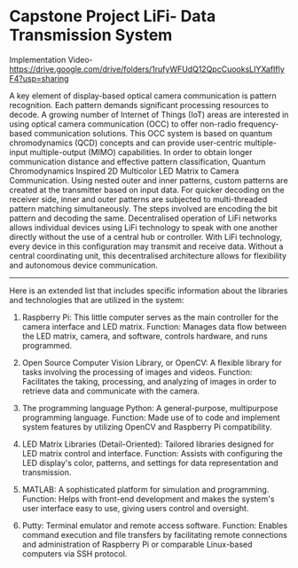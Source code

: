 # Capstone Project LiFi- Data Transmission System
Implementation Video- https://drive.google.com/drive/folders/1rufyWFUdQ12QpcCuooksLIYXafIflyF4?usp=sharing


A key element of display-based optical camera communication is pattern recognition. Each pattern demands significant processing resources to decode. A growing number of Internet of Things (IoT) areas are interested in using optical camera communication (OCC) to offer non-radio frequency-based communication solutions. This OCC system is based on quantum chromodynamics (QCD) concepts and can provide user-centric multiple-input multiple-output (MIMO) capabilities. In order to obtain longer communication distance and effective pattern classification, Quantum Chromodynamics Inspired 2D Multicolor LED Matrix to Camera Communication. Using nested outer and inner patterns, custom patterns are created at the transmitter based on input data. For quicker decoding on the receiver side, inner and outer patterns are subjected to multi-threaded pattern matching simultaneously. The steps involved are encoding the bit pattern and decoding the same. 
Decentralised operation of LiFi networks allows individual devices using LiFi technology to speak with one another directly without the use of a central hub or controller. With LiFi technology, every device in this configuration may transmit and receive data. Without a central coordinating unit, this decentralised architecture allows for flexibility and autonomous device communication.
______
Here is an extended list that includes specific information about the libraries and technologies that are utilized in the system:

1. Raspberry Pi: This little computer serves as the main controller for the camera interface and LED matrix.
Function: Manages data flow between the LED matrix, camera, and software, controls hardware, and runs programmed.

2. Open Source Computer Vision Library, or OpenCV: A flexible library for tasks involving the processing of images and videos.
Function: Facilitates the taking, processing, and analyzing of images in order to retrieve data and communicate with the camera.

3. The programming language Python: A general-purpose, multipurpose programming language.
Function: Made use of to code and implement system features by utilizing OpenCV and Raspberry Pi compatibility.

4. LED Matrix Libraries (Detail-Oriented): Tailored libraries designed for LED matrix control and interface.
Function: Assists with configuring the LED display's color, patterns, and settings for data representation and transmission.

5. MATLAB: A sophisticated platform for simulation and programming.
Function: Helps with front-end development and makes the system's user interface easy to use, giving users control and oversight.

6. Putty: Terminal emulator and remote access software.
Function: Enables command execution and file transfers by facilitating remote connections and administration of Raspberry Pi or comparable Linux-based computers via SSH protocol.
